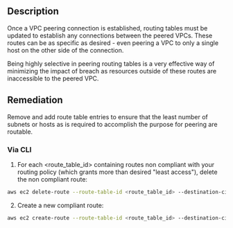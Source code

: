 ## Description

Once a VPC peering connection is established, routing tables must be updated to establish any connections between the peered VPCs. These routes can be as specific as desired - even peering a VPC to only a single host on the other side of the connection.

Being highly selective in peering routing tables is a very effective way of minimizing the impact of breach as resources outside of these routes are inaccessible to the peered VPC.

## Remediation

Remove and add route table entries to ensure that the least number of subnets or hosts as is required to accomplish the purpose for peering are routable.

### Via CLI

1. For each <route_table_id> containing routes non compliant with your routing policy (which grants more than desired "least access"), delete the non compliant route:

```bash
aws ec2 delete-route --route-table-id <route_table_id> --destination-cidr- block <non_compliant_destination_CIDR>
```

2. Create a new compliant route:

```bash
aws ec2 create-route --route-table-id <route_table_id> --destination-cidr- block <compliant_destination_CIDR> --vpc-peering-connection-id <peering_connection_id>
```
